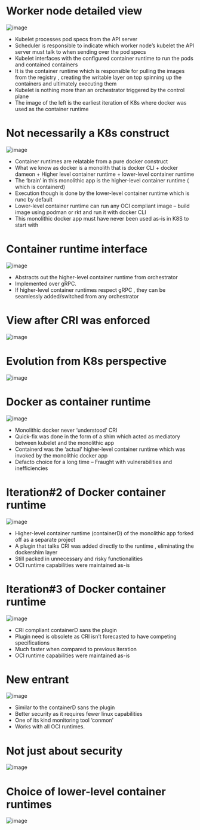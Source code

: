 # Worker node detailed view

![image](https://user-images.githubusercontent.com/13942355/129881885-eb488ef3-c909-40a5-89cf-375500d80e49.png)

- Kubelet processes pod specs from the API server 
- Scheduler is responsible to indicate which worker node’s kubelet the API server must talk to when sending over the pod specs
- Kubelet interfaces with the configured container runtime to run the pods and contained containers 
- It is the container runtime which is responsible for pulling the images from the registry , creating the writable layer on top spinning up the containers and ultimately executing them 
- Kubelet is nothing more than an orchestrator triggered by the control plane 
- The image of the left is the earliest iteration of K8s where docker was used as the container runtime 

# Not necessarily a K8s construct

![image](https://user-images.githubusercontent.com/13942355/129881965-4bd96030-187e-4266-99b7-0f30429fa8ba.png)

- Container runtimes are relatable from a pure docker construct 
- What we know as docker is a monolith that is docker CLI + docker dameon + Higher level container runtime + lower-level container runtime 
- The ‘brain’ in this monolithic app is the higher-level container runtime ( which is containerd) 
- Execution though is done by the lower-level container runtime which is runc by default 
- Lower-level container runtime can run any OCI compliant image – build image using podman or rkt and run it with docker CLI 
- This monolithic docker app must have never been used as-is in K8S  to start with 

# Container runtime interface

![image](https://user-images.githubusercontent.com/13942355/129882136-e886c9f7-43c2-4904-9fda-51417a73e05e.png)

- Abstracts out the higher-level container runtime from orchestrator
- Implemented over gRPC.
- If higher-level container runtimes respect gRPC , they can be seamlessly added/switched  from any orchestrator 

# View after CRI was enforced

![image](https://user-images.githubusercontent.com/13942355/129882262-e0ef6f80-262c-4d1d-9c3b-54338c6b78cb.png)

# Evolution from K8s perspective

![image](https://user-images.githubusercontent.com/13942355/129882325-bd3e3c72-479b-42e9-9f34-8348972f525c.png)

# Docker as container runtime

![image](https://user-images.githubusercontent.com/13942355/130048098-9f7ce09f-b1f7-4abb-8eae-aeff85862bb2.png)

- Monolithic docker never ‘understood’ CRI 
- Quick-fix was done in the form of a shim which acted as mediatory between  kubelet and the monolithic app 
- Containerd was the ‘actual’ higher-level container runtime which was invoked by the monolithic docker app 
- Defacto choice for a long time – Fraught with vulnerabilities and inefficiencies 

# Iteration#2 of Docker container runtime

![image](https://user-images.githubusercontent.com/13942355/130048256-9a35c37b-cd08-4d72-ac05-0c3059bf9d19.png)

- Higher-level container runtime (containerD) of the monolithic app forked off as a separate project 
- A plugin that talks CRI was added directly to the runtime , eliminating the dockershim layer 
- Still packed in unnecessary and risky functionalities
- OCI runtime capabilities were maintained as-is

# Iteration#3 of Docker container runtime

![image](https://user-images.githubusercontent.com/13942355/130048394-0f14591c-659f-4d73-ad9f-42a429b4a949.png)

- CRI compliant containerD sans the plugin 
- Plugin need is obsolete as CRI isn’t forecasted to have competing specifications
- Much faster when compared to previous iteration 
- OCI runtime capabilities were maintained as-is

# New entrant

![image](https://user-images.githubusercontent.com/13942355/130048502-fcccb93a-eef1-49d7-8e1e-87de8bde614f.png)

- Similar to the containerD sans the plugin 
- Better security as it requires fewer linux capabilities 
- One of its kind monitoring tool ‘conmon’
- Works with all OCI runtimes.

# Not just about security

![image](https://user-images.githubusercontent.com/13942355/130048759-91caa2e8-5ce2-4f50-8809-e00c79721c7c.png)

# Choice of lower-level container runtimes

![image](https://user-images.githubusercontent.com/13942355/130048837-ef9430f6-2303-4d6c-9f3a-70873c1d0fd2.png)
